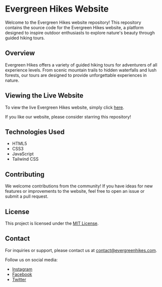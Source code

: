 # Evergreen Hikes Website

Welcome to the Evergreen Hikes website repository! This repository contains the source code for the Evergreen Hikes website, a platform designed to inspire outdoor enthusiasts to explore nature's beauty through guided hiking tours.

## Overview

Evergreen Hikes offers a variety of guided hiking tours for adventurers of all experience levels. From scenic mountain trails to hidden waterfalls and lush forests, our tours are designed to provide unforgettable experiences in nature.

## Viewing the Live Website

To view the live Evergreen Hikes website, simply click [here](https://evergreen-hikes.vercel.app).

If you like our website, please consider starring this repository!

## Technologies Used

- HTML5
- CSS3
- JavaScript
- Tailwind CSS

## Contributing

We welcome contributions from the community! If you have ideas for new features or improvements to the website, feel free to open an issue or submit a pull request.

## License

This project is licensed under the [MIT License](LICENSE).

## Contact

For inquiries or support, please contact us at [contact@evergreenhikes.com](mailto:contact@evergreenhikes.com).

Follow us on social media:

- [Instagram](https://www.instagram.com/evergreenhikes)
- [Facebook](https://www.facebook.com/evergreenhikes)
- [Twitter](https://twitter.com/evergreenhikes)

